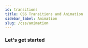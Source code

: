 ```yaml
---
id: transitions
title: CSS Transitions and Animation
sidebar_label: Animation
slug: /css/animation
---
```


### Let's get started